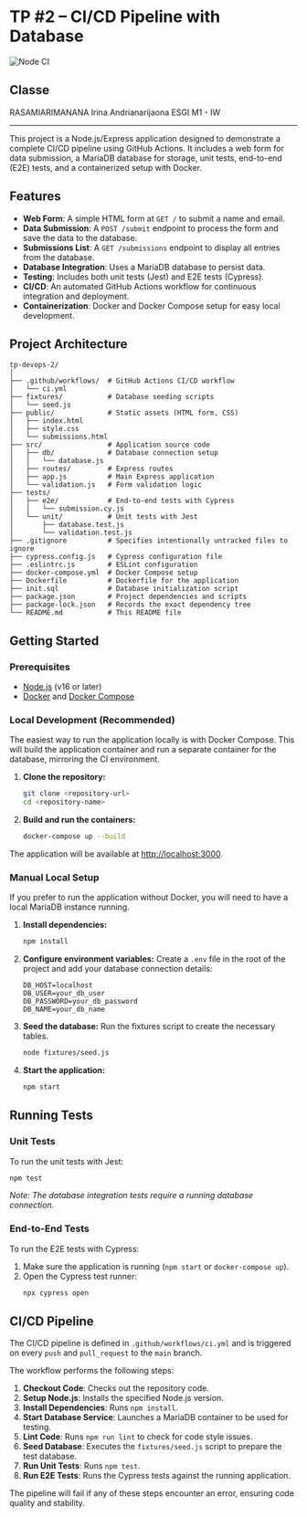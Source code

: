 # TP #2 – CI/CD Pipeline with Database

![Node CI](https://github.com/Irah2001/tp-devops-2/actions/workflows/ci.yml/badge.svg)

## Classe

RASAMIARIMANANA Irina Andrianarijaona
ESGI M1 - IW

---

This project is a Node.js/Express application designed to demonstrate a complete CI/CD pipeline using GitHub Actions. It includes a web form for data submission, a MariaDB database for storage, unit tests, end-to-end (E2E) tests, and a containerized setup with Docker.

## Features

-   **Web Form**: A simple HTML form at `GET /` to submit a name and email.
-   **Data Submission**: A `POST /submit` endpoint to process the form and save the data to the database.
-   **Submissions List**: A `GET /submissions` endpoint to display all entries from the database.
-   **Database Integration**: Uses a MariaDB database to persist data.
-   **Testing**: Includes both unit tests (Jest) and E2E tests (Cypress).
-   **CI/CD**: An automated GitHub Actions workflow for continuous integration and deployment.
-   **Containerization**: Docker and Docker Compose setup for easy local development.

## Project Architecture

```
tp-devops-2/
│
├── .github/workflows/  # GitHub Actions CI/CD workflow
│   └── ci.yml
├── fixtures/           # Database seeding scripts
│   └── seed.js
├── public/             # Static assets (HTML form, CSS)
│   ├── index.html
│   ├── style.css
│   └── submissions.html
├── src/                # Application source code
│   ├── db/             # Database connection setup
│   │   └── database.js
│   ├── routes/         # Express routes
│   ├── app.js          # Main Express application
│   └── validation.js   # Form validation logic
├── tests/
│   ├── e2e/            # End-to-end tests with Cypress
│   │   └── submission.cy.js
│   └── unit/           # Unit tests with Jest
│       ├── database.test.js
│       └── validation.test.js
├── .gitignore          # Specifies intentionally untracked files to ignore
├── cypress.config.js   # Cypress configuration file
├── .eslintrc.js        # ESLint configuration
├── docker-compose.yml  # Docker Compose setup
├── Dockerfile          # Dockerfile for the application
├── init.sql            # Database initialization script
├── package.json        # Project dependencies and scripts
├── package-lock.json   # Records the exact dependency tree
└── README.md           # This README file
```

## Getting Started

### Prerequisites

-   [Node.js](https://nodejs.org/) (v16 or later)
-   [Docker](https://www.docker.com/get-started) and [Docker Compose](https://docs.docker.com/compose/install/)

### Local Development (Recommended)

The easiest way to run the application locally is with Docker Compose. This will build the application container and run a separate container for the database, mirroring the CI environment.

1.  **Clone the repository:**
    ```bash
    git clone <repository-url>
    cd <repository-name>
    ```

2.  **Build and run the containers:**
    ```bash
    docker-compose up --build
    ```

The application will be available at [http://localhost:3000](http://localhost:3000).

### Manual Local Setup

If you prefer to run the application without Docker, you will need to have a local MariaDB instance running.

1.  **Install dependencies:**
    ```bash
    npm install
    ```

2.  **Configure environment variables:**
    Create a `.env` file in the root of the project and add your database connection details:
    ```env
    DB_HOST=localhost
    DB_USER=your_db_user
    DB_PASSWORD=your_db_password
    DB_NAME=your_db_name
    ```

3.  **Seed the database:**
    Run the fixtures script to create the necessary tables.
    ```bash
    node fixtures/seed.js
    ```

4.  **Start the application:**
    ```bash
    npm start
    ```

## Running Tests

### Unit Tests

To run the unit tests with Jest:

```bash
npm test
```

*Note: The database integration tests require a running database connection.*

### End-to-End Tests

To run the E2E tests with Cypress:

1.  Make sure the application is running (`npm start` or `docker-compose up`).
2.  Open the Cypress test runner:
    ```bash
    npx cypress open
    ```

## CI/CD Pipeline

The CI/CD pipeline is defined in `.github/workflows/ci.yml` and is triggered on every `push` and `pull_request` to the `main` branch.

The workflow performs the following steps:

1.  **Checkout Code**: Checks out the repository code.
2.  **Setup Node.js**: Installs the specified Node.js version.
3.  **Install Dependencies**: Runs `npm install`.
4.  **Start Database Service**: Launches a MariaDB container to be used for testing.
5.  **Lint Code**: Runs `npm run lint` to check for code style issues.
6.  **Seed Database**: Executes the `fixtures/seed.js` script to prepare the test database.
7.  **Run Unit Tests**: Runs `npm test`.
8.  **Run E2E Tests**: Runs the Cypress tests against the running application.

The pipeline will fail if any of these steps encounter an error, ensuring code quality and stability.
